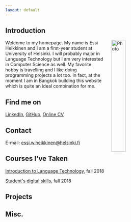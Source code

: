 ```yaml
---
layout: default
---
```


## Introduction

<img src="assets/images/me.jpg" alt="Photo" hspace="20" width="30%" align="right"/> Welcome to my homepage. My name is Essi Heikkinen and I am a first-year student at University of Helsinki. I 
will probably major in Language Technology but I am very interested in Computer Science as well. 
My favorite hobby is travelling and I like doing programming projects a lot too. In fact, at 
the moment I am in Bangkok building this website which is quite an ideal combination for me.

## Find me on

[LinkedIn](www.linkedin.com/in/essiheikkinen), [GitHub](https://github.com/essihe), [Online 
CV](https://www.overleaf.com/read/zmnscdpjytcs)

## Contact

E-mail: essi.w.heikkinen@helsinki.fi 

## Courses I've Taken

[Introduction to Language Technology](https://courses.helsinki.fi/en/kik-405/124787882), fall 
2018

[Student's digital skills](https://courses.helsinki.fi/fi/digi-000a/126214383), fall 2018

## Projects

## Misc. 

